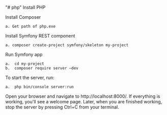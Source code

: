 "# php" 
Install PHP

Install Composer

 	a. Get path of php.exe
  
Install Symfony REST component

  	a. composer create-project symfony/skeleton my-project
  
Run Symfony app

  	a.  cd my-project
  	b.  composer require server –dev
  
To start the server, run:

  	a.  php bin/console server:run
  
Open your browser and navigate to http://localhost:8000/. If everything is working, you'll see a welcome page. Later, when you are finished working, stop the server by pressing Ctrl+C from your terminal.
